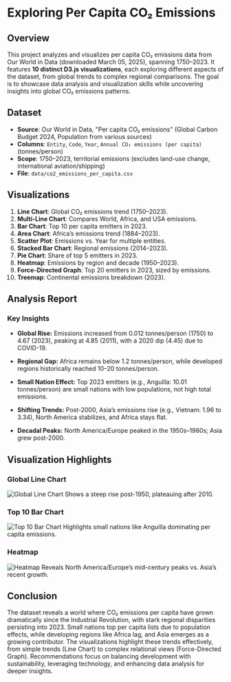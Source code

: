 # Exploring Per Capita CO₂ Emissions

## Overview
This project analyzes and visualizes per capita CO₂ emissions data from Our World in Data (downloaded March 05, 2025), spanning 1750–2023. It features **10 distinct D3.js visualizations**, each exploring different aspects of the dataset, from global trends to complex regional comparisons. The goal is to showcase data analysis and visualization skills while uncovering insights into global CO₂ emissions patterns.

## Dataset
- **Source**: Our World in Data, "Per capita CO₂ emissions" (Global Carbon Budget 2024, Population from various sources)
- **Columns**: `Entity`, `Code`, `Year`, `Annual CO₂ emissions (per capita)` (tonnes/person)
- **Scope**: 1750–2023, territorial emissions (excludes land-use change, international aviation/shipping)
- **File**: `data/co2_emissions_per_capita.csv`

## Visualizations
1. **Line Chart**: Global CO₂ emissions trend (1750–2023).
2. **Multi-Line Chart**: Compares World, Africa, and USA emissions.
3. **Bar Chart**: Top 10 per capita emitters in 2023.
4. **Area Chart**: Africa’s emissions trend (1884–2023).
5. **Scatter Plot**: Emissions vs. Year for multiple entities.
6. **Stacked Bar Chart**: Regional emissions (2014–2023).
7. **Pie Chart**: Share of top 5 emitters in 2023.
8. **Heatmap**: Emissions by region and decade (1950–2023).
9. **Force-Directed Graph**: Top 20 emitters in 2023, sized by emissions.
10. **Treemap**: Continental emissions breakdown (2023).

## Analysis Report
### Key Insights

* **Global Rise:** Emissions increased from 0.012 tonnes/person (1750) to 4.67 (2023), peaking at 4.85 (2011), with a 2020 dip (4.45) due to COVID-19.

* **Regional Gap:** Africa remains below 1.2 tonnes/person, while developed regions historically reached 10–20 tonnes/person.

* **Small Nation Effect:** Top 2023 emitters (e.g., Anguilla: 10.01 tonnes/person) are small nations with low populations, not high total emissions.

* **Shifting Trends:** Post-2000, Asia’s emissions rise (e.g., Vietnam: 1.96 to 3.34), North America stabilizes, and Africa stays flat.

* **Decadal Peaks:** North America/Europe peaked in the 1950s–1980s; Asia grew post-2000.

## Visualization Highlights

### Global Line Chart
![Global Line Chart](<images/Screenshot 2025-03-05 at 23-07-47 Global CO₂ Emissions Trend.png>)
Shows a steep rise post-1950, plateauing after 2010.

### Top 10 Bar Chart
![Top 10 Bar Chart](<images/Screenshot 2025-03-05 at 23-14-15 Top 10 CO₂ Emitters 2023.png>)
Highlights small nations like Anguilla dominating per capita emissions.

### Heatmap
![Heatmap](<images/Screenshot 2025-03-05 at 23-30-00 CO₂ Emissions Heatmap by Region and Decade.png>)
Reveals North America/Europe’s mid-century peaks vs. Asia’s recent growth.

## Conclusion
The dataset reveals a world where CO₂ emissions per capita have grown dramatically since the Industrial Revolution, with stark regional disparities persisting into 2023. Small nations top per capita lists due to population effects, while developing regions like Africa lag, and Asia emerges as a growing contributor. The visualizations highlight these trends effectively, from simple trends (Line Chart) to complex relational views (Force-Directed Graph). Recommendations focus on balancing development with sustainability, leveraging technology, and enhancing data analysis for deeper insights.



